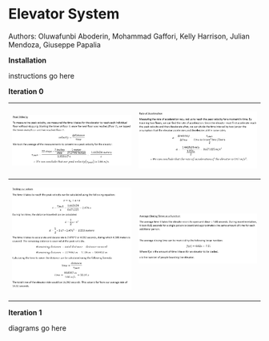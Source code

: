 # Elevator System 

Authors: Oluwafunbi Aboderin, Mohammad Gaffori, Kelly Harrison, Julian Mendoza, Giuseppe Papalia

**Installation**

instructions go here

**Iteration 0**

|<p align="center"><img src="imgs/iter0exp/peakv.jpg" height="50%" width="100%" alt="Peak velocity"></p>|<p align="center"><img src="imgs/iter0exp/roa.jpg" height="50%" width="100%" alt="Rate of Acceleration">|
|---|---|
| <p align="center"><img src="imgs/iter0exp/comparison.jpg" height="50%" width="100%" alt="Comparison"></p> |<p align="center"><img src="imgs/iter0exp/load.jpg" height="50%" width="100%" alt="Loading function"></p>|


**Iteration 1**

diagrams go here
